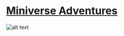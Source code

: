 # [Miniverse Adventures](https://mccordgh.github.io/miniverse_frontend)

![alt text](http://imgur.com/a/tuDjy "Miniverse Adventures UI")
